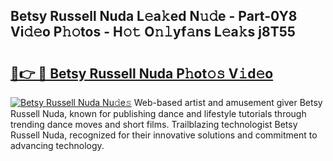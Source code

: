 ## Betsy Russell Nuda L𝚎a𝚔ed N𝚞𝚍e - Part-0Y8 Vi𝚍𝚎o P𝚑𝚘tos - H𝚘𝚝 O𝚗𝚕yf𝚊ns L𝚎a𝚔s j8T55

# <h2><a href="http://kfdqen7.oniu.top/?m=Betsy+Russell+Nuda">🔗👉 🔴 Betsy Russell Nuda P𝚑ot𝚘𝚜 V𝚒d𝚎o</a></h2>

[![Betsy Russell Nuda Nu𝚍e𝚜](https://i.imgur.com/0qMVB7G.gif)](http://kfdqen7.oniu.top/?m=Betsy+Russell+Nuda)
Web-based artist and amusement giver Betsy Russell Nuda, known for publishing dance and lifestyle tutorials through trending dance moves and short films. Trailblazing technologist Betsy Russell Nuda, recognized for their innovative solutions and commitment to advancing technology.  
